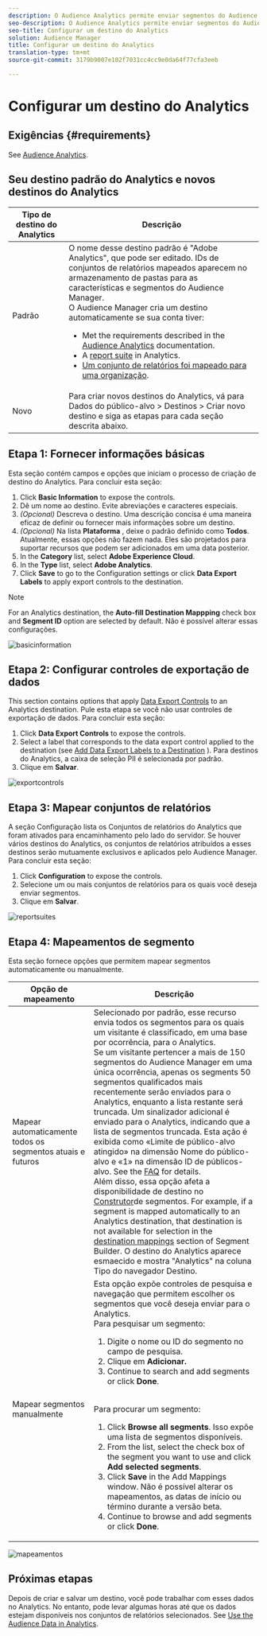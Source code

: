 ```yaml
---
description: O Audience Analytics permite enviar segmentos do Audience Manager para o Analytics. Para usar esse recurso, crie um destino do Analytics e mapeie os segmentos a ele no Audience Manager.
seo-description: O Audience Analytics permite enviar segmentos do Audience Manager para o Analytics. Para usar esse recurso, crie um destino do Analytics e mapeie os segmentos a ele no Audience Manager.
seo-title: Configurar um destino do Analytics
solution: Audience Manager
title: Configurar um destino do Analytics
translation-type: tm+mt
source-git-commit: 3179b9007e102f7031cc4cc9e0da64f77cfa3eeb

---
```



# Configurar um destino do Analytics

## Exigências {#requirements}

See [Audience Analytics](https://marketing.adobe.com/resources/help/en_US/analytics/audiences/).

## Seu destino padrão do Analytics e novos destinos do Analytics

| Tipo de destino do Analytics | Descrição |
|---|---|
| Padrão | O nome desse destino padrão é "Adobe Analytics", que pode ser editado. IDs de conjuntos de relatórios mapeados aparecem no armazenamento de pastas para as características e segmentos do Audience Manager. <br>O Audience Manager cria um destino automaticamente se sua conta tiver: <br> <ul><li>Met the requirements described in the [Audience Analytics](https://marketing.adobe.com/resources/help/en_US/analytics/audiences/) documentation.</li><li>A [report suite](https://marketing.adobe.com/resources/help/en_US/sc/implement/ref-reports-report-suites.html) in Analytics.</li><li>[Um conjunto de relatórios foi mapeado para uma organização](https://marketing.adobe.com/resources/help/en_US/mcloud/report-suite-mapping.html).</li></ul> |
| Novo | Para criar novos destinos do Analytics, vá para Dados do público-alvo &gt; Destinos &gt; Criar novo destino e siga as etapas para cada seção descrita abaixo. |

## Etapa 1: Fornecer informações básicas

Esta seção contém campos e opções que iniciam o processo de criação de destino do Analytics. Para concluir esta seção:

1. Click **Basic Information** to expose the controls.
2. Dê um nome ao destino. Evite abreviações e caracteres especiais.
3. *(Opcional)* Descreva o destino. Uma descrição concisa é uma maneira eficaz de definir ou fornecer mais informações sobre um destino.
4. *(Opcional)* Na lista **Plataforma** , deixe o padrão definido como **Todos**. Atualmente, essas opções não fazem nada. Eles são projetados para suportar recursos que podem ser adicionados em uma data posterior.
5. In the **Category** list, select **Adobe Experience Cloud**.
6. In the **Type** list, select **Adobe Analytics**.
7. Click **Save** to go to the Configuration settings or click **Data Export Labels** to apply export controls to the destination.

>[!NOTE]
>
>For an Analytics destination, the **Auto-fill Destination Mappping** check box and **Segment ID** option are selected by default. Não é possível alterar essas configurações.

![basicinformation](assets/basicinformation.png)

## Etapa 2: Configurar controles de exportação de dados

This section contains options that apply [Data Export Controls](/help/using/features/data-export-controls.md) to an Analytics destination. Pule esta etapa se você não usar controles de exportação de dados. Para concluir esta seção:

1. Click **Data Export Controls** to expose the controls.
2. Select a label that corresponds to the data export control applied to the destination (see [Add Data Export Labels to a Destination](/help/using/features/destinations/manage-destinations.md#add-data-export-labels) ). Para destinos do Analytics, a caixa de seleção PII é selecionada por padrão.
3. Clique em **Salvar**.

![exportcontrols](assets/exportControls.png)

## Etapa 3: Mapear conjuntos de relatórios

A seção Configuração lista os Conjuntos de relatórios do Analytics que foram ativados para encaminhamento pelo lado do servidor. Se houver vários destinos do Analytics, os conjuntos de relatórios atribuídos a esses destinos serão mutuamente exclusivos e aplicados pelo Audience Manager. Para concluir esta seção:

1. Click **Configuration** to expose the controls.
2. Selecione um ou mais conjuntos de relatórios para os quais você deseja enviar segmentos.
3. Clique em **Salvar**.

![reportsuites](assets/reportSuites.png)

## Etapa 4: Mapeamentos de segmento

Esta seção fornece opções que permitem mapear segmentos automaticamente ou manualmente.

| Opção de mapeamento | Descrição |
|---|---|
| Mapear automaticamente todos os segmentos atuais e futuros | Selecionado por padrão, esse recurso envia todos os segmentos para os quais um visitante é classificado, em uma base por ocorrência, para o Analytics. <br>Se um visitante pertencer a mais de 150 segmentos do Audience Manager em uma única ocorrência, apenas os segments 50 segmentos qualificados mais recentemente serão enviados para o Analytics, enquanto a lista restante será truncada. Um sinalizador adicional é enviado para o Analytics, indicando que a lista de segmentos truncada. Esta ação é exibida como «Limite de público-alvo atingido» na dimensão Nome do público-alvo e «1» na dimensão ID de públicos-alvo. See the [FAQ](https://marketing.adobe.com/resources/help/en_US/analytics/audiences/mc-audiences-faqs.html) for details. <br>Além disso, essa opção afeta a disponibilidade de destino no [Construtor](/help/using/features/segments/segment-builder.md)de segmentos. For example, if a segment is mapped automatically to an Analytics destination, that destination is not available for selection in the [destination mappings](/help/using/features/segments/segment-builder.md#segment-builder-controls-destinations) section of Segment Builder. O destino do Analytics aparece esmaecido e mostra "Analytics" na coluna Tipo do navegador Destino. |
| Mapear segmentos manualmente | Esta opção expõe controles de pesquisa e navegação que permitem escolher os segmentos que você deseja enviar para o Analytics. <br>Para pesquisar um segmento: <br> <ol><li>Digite o nome ou ID do segmento no campo de pesquisa.</li><li>Clique em <b>Adicionar.</b></li><li>Continue to search and add segments or click <b>Done</b>.</li></ol><br>Para procurar um segmento: <ol><li>Click <b>Browse all segments</b>. Isso expõe uma lista de segmentos disponíveis.</li><li>From the list, select the check box of the segment you want to use and click <b>Add selected segments</b>.</li><li>Click <b>Save</b> in the Add Mappings window. Não é possível alterar os mapeamentos, as datas de início ou término durante a versão beta.</li><li>Continue to browse and add segments or click <b>Done</b>.</li></ol> |

![mapeamentos](assets/mapSegments.png)

## Próximas etapas

Depois de criar e salvar um destino, você pode trabalhar com esses dados no Analytics. No entanto, pode levar algumas horas até que os dados estejam disponíveis nos conjuntos de relatórios selecionados. See [Use the Audience Data in Analytics](https://marketing.adobe.com/resources/help/en_US/analytics/audiences/use-audience-data-analytics.html).



